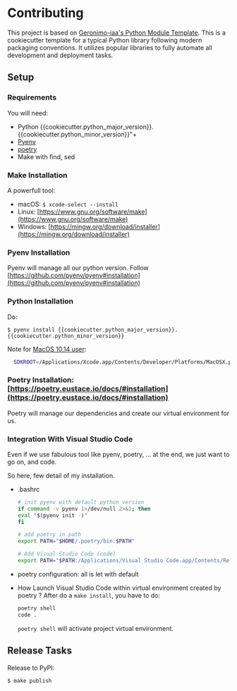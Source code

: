 # Contributing

This project is based on [Geronimo-iaa's Python Module Template](https://github.com/geronimo-iia/python-module-template).
This is a cookiecutter template for a typical Python library following modern packaging conventions. 
It utilizes popular libraries to fully automate all development and deployment tasks.


## Setup

### Requirements

You will need:

* Python {{cookiecutter.python_major_version}}.{{cookiecutter.python_minor_version}}"+
* [Pyenv](https://github.com/pyenv/pyenv#installation)
* [poetry](https://python-poetry.org/)
* Make with find, sed


### Make Installation

A powerfull tool:
* macOS: `$ xcode-select --install`
* Linux: [https://www.gnu.org/software/make](https://www.gnu.org/software/make)
* Windows: [https://mingw.org/download/installer](https://mingw.org/download/installer)

### Pyenv Installation

Pyenv will manage all our python version.
Follow [https://github.com/pyenv/pyenv#installation](https://github.com/pyenv/pyenv#installation)


### Python Installation

 Do:

 `$ pyenv install {{cookiecutter.python_major_version}}.{{cookiecutter.python_minor_version}}`

Note for [MacOS 10.14 user](https://github.com/pyenv/pyenv/issues/544):

  ```bash
    SDKROOT=/Applications/Xcode.app/Contents/Developer/Platforms/MacOSX.platform/Developer/SDKs/MacOSX10.14.sdk MACOSX_DEPLOYMENT_TARGET=10.14 pyenv install {{cookiecutter.python_major_version}}.{{cookiecutter.python_minor_version}}
  ```

### Poetry Installation: [https://poetry.eustace.io/docs/#installation](https://poetry.eustace.io/docs/#installation)

Poetry will manage our dependencies and create our virtual environment for us.


### Integration With Visual Studio Code

Even if we use fabulous tool like pyenv, poetry, ... at the end, we just want to go on, and code.

So here, few detail of my installation.

- .bashrc
    ```bash
    # init pyenv with default python version
    if command -v pyenv 1>/dev/null 2>&1; then
    eval "$(pyenv init -)"
    fi

    # add poetry in path
    export PATH="$HOME/.poetry/bin:$PATH"

    # Add Visual Studio Code (code)
    export PATH="$PATH:/Applications/Visual Studio Code.app/Contents/Resources/app/bin"
    ```

- poetry configuration: all is let with default

- How Launch Visual Studio Code within virtual environment created by poetry ?
    After do a ```make install```, you have to do:
    ```bash
    poetry shell
    code .
    ```
    ```poetry shell``` will activate project virtual environment.

## Release Tasks

Release to PyPI:

```text
$ make publish
```
